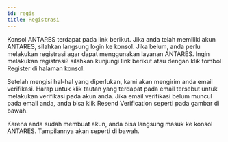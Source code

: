 ```yaml
---
id: regis
title: Registrasi
---
```


Konsol ANTARES terdapat pada link berikut. Jika anda telah memiliki akun ANTARES, silahkan langsung login ke konsol. Jika belum, anda perlu melakukan registrasi agar dapat menggunakan layanan ANTARES. Ingin melakukan registrasi? silahkan kunjungi link berikut atau dengan klik tombol Register di halaman konsol.

Setelah mengisi hal-hal yang diperlukan, kami akan mengirim anda email verifikasi. Harap untuk klik tautan yang terdapat pada email tersebut untuk melakukan verifikasi pada akun anda. Jika email verifikasi belum muncul pada email anda, anda bisa klik Resend Verification seperti pada gambar di bawah.

Karena anda sudah membuat akun, anda bisa langsung masuk ke konsol ANTARES. Tampilannya akan seperti di bawah.



